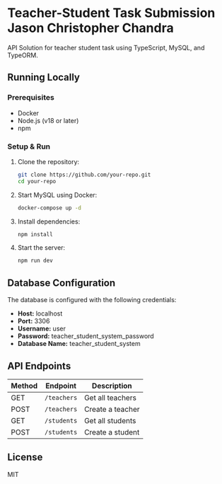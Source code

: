 # Teacher-Student Task Submission Jason Christopher Chandra

API Solution for teacher student task using TypeScript, MySQL, and TypeORM.

## Running Locally

### Prerequisites
- Docker
- Node.js (v18 or later)
- npm 

### Setup & Run
1. Clone the repository:
   ```sh
   git clone https://github.com/your-repo.git
   cd your-repo
   ```
2. Start MySQL using Docker:
   ```sh
   docker-compose up -d
   ```
3. Install dependencies:
   ```sh
   npm install
   ```
4. Start the server:
   ```sh
   npm run dev
   ```

## Database Configuration
The database is configured with the following credentials:
- **Host:** localhost
- **Port:** 3306
- **Username:** user
- **Password:** teacher_student_system_password
- **Database Name:** teacher_student_system

## API Endpoints
| Method | Endpoint          | Description           |
|--------|------------------|----------------------|
| GET    | `/teachers`      | Get all teachers     |
| POST   | `/teachers`      | Create a teacher     |
| GET    | `/students`      | Get all students     |
| POST   | `/students`      | Create a student     |

## License
MIT

